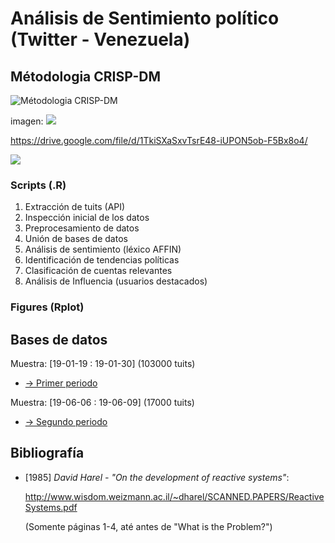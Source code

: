 # Análisis de Sentimiento político (Twitter - Venezuela)

## Métodologia CRISP-DM

![Métodologia CRISP-DM]()

imagen: ![](/figures/crisp-dm.jpg) 

https://drive.google.com/file/d/1TkiSXaSxvTsrE48-iUPON5ob-F5Bx8o4/

<img src="https://drive.google.com/file/d/1TkiSXaSxvTsrE48-iUPON5ob-F5Bx8o4/">

### Scripts (.R)
1) Extracción de tuits (API)
2) Inspección inicial de los datos
3) Preprocesamiento de datos
4) Unión de bases de datos 
5) Análisis de sentimiento (léxico AFFIN) 
6) Identificación de tendencias políticas 
7) Clasificación de cuentas relevantes
8) Análisis de Influencia (usuarios destacados)

### Figures (Rplot)



## Bases de datos

Muestra: [19-01-19 : 19-01-30] (103000 tuits) 

- [-> Primer periodo](https://drive.google.com/open?id=1e4nnXCccfPPCm-AIncUJnaJvoeq4GImg)

Muestra: [19-06-06 : 19-06-09] (17000 tuits)

- [-> Segundo periodo](https://drive.google.com/open?id=1e4nnXCccfPPCm-AIncUJnaJvoeq4GImg)

## Bibliografía

* [1985] *David Harel - "On the development of reactive systems"*:

    <http://www.wisdom.weizmann.ac.il/~dharel/SCANNED.PAPERS/ReactiveSystems.pdf>

    (Somente páginas 1-4, até antes de "What is the Problem?")
